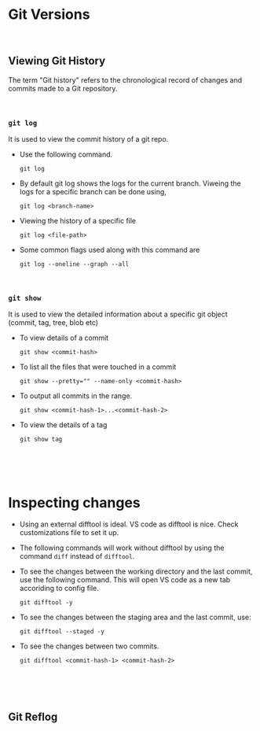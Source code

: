 # Git Versions

<br>

## Viewing Git History

The term "Git history" refers to the chronological record of changes and commits made to a Git repository.

<br>

### `git log`

It is used to view the commit history of a git repo.

- Use the following command.

  ```
  git log
  ```

* By default git log shows the logs for the current branch. Viweing the logs for a specific branch can be done using,

  ```
  git log <branch-name>
  ```

* Viewing the history of a specific file

  ```
  git log <file-path>
  ```

* Some common flags used along with this command are

  ```
  git log --oneline --graph --all
  ```

<br>

### `git show`

It is used to view the detailed information about a specific git object (commit, tag, tree, blob etc)

- To view details of a commit

  ```
  git show <commit-hash>
  ```

- To list all the files that were touched in a commit

  ```
  git show --pretty="" --name-only <commit-hash>
  ```

- To output all commits in the range.

  ```
  git show <commit-hash-1>...<commit-hash-2>
  ```

- To view the details of a tag

  ```
  git show tag
  ```

<br>
<br>
<br>

# Inspecting changes

- Using an external difftool is ideal. VS code as difftool is nice. Check customizations file to set it up.
- The following commands will work without difftool by using the command `diff` instead of `difftool`.

- To see the changes between the working directory and the last commit, use the following command. This will open VS code as a new tab accoriding to config file.

  ```
  git difftool -y
  ```

- To see the changes between the staging area and the last commit, use:

  ```
  git difftool --staged -y
  ```

- To see the changes between two commits.

  ```
  git difftool <commit-hash-1> <commit-hash-2>
  ```

<br>
<br>
<br>

## Git Reflog
